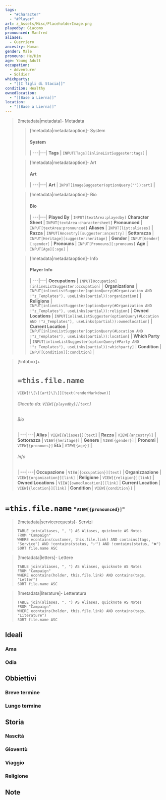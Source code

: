 ```yaml
---
tags:
  - "#Character"
  - "#Player"
art: z_Assets/Misc/PlaceholderImage.png
playedby: Giacomo
pronounced: Manfred
aliases:
  - Guerriero
ancestry: Human
gender: Male
pronouns: He/Him
age: Young Adult
occupation:
  - Adventurer
  - Soldier
whichparty:
  - "[[I figli di Stacia]]"
condition: Healthy
ownedlocation:
  - "[[Base a Lierna]]"
location:
  - "[[Base a Lierna]]"
---
```


> [!metadata|metadata]- Metadata 
>> [!metadata|metadataoption]- System
>> #### System
>>  |
>> ---|---|
>> **Tags** | `INPUT[Tags][inlineListSuggester:tags]` |
>
>> [!metadata|metadataoption]- Art
>> #### Art
>>  |
>>---|---|
>> **Art** | `INPUT[imageSuggester(optionQuery("")):art]` |
>
>> [!metadata|metadataoption]- Bio
>> #### Bio
>>  |
>>---|---|
>> **Played By** |  `INPUT[textArea:playedby]`
>> **Character Sheet** |  `INPUT[textArea:charactersheet]`
>> **Pronounced** |  `INPUT[textArea:pronounced]`
>> **Aliases** | `INPUT[list:aliases]` |
>> **Razza** | `INPUT[Ancestry][suggester:ancestry]` |
>> **Sottorazza** | `INPUT[Heritage][suggester:heritage]` |
>> **Gender** | `INPUT[Gender][:gender]` |
>> **Pronouns** | `INPUT[Pronouns][:pronouns]`
>> **Age** | `INPUT[Age][:age]` |
>
>> [!metadata|metadataoption]- Info
>> #### Player Info
>>  |
>>---|---|
>> **Occupations** | `INPUT[Occupation][inlineListSuggester:occupation]` |
>> **Organizations** | `INPUT[inlineListSuggester(optionQuery(#Organization AND !"z_Templates"), useLinks(partial)):organization]` |
>> **Religions** | `INPUT[inlineListSuggester(optionQuery(#Organization AND !"z_Templates"), useLinks(partial)):religion]` |
>> **Owned Locations** | `INPUT[inlineListSuggester(optionQuery(#Location AND !"z_Templates"), useLinks(partial)):ownedlocation]` |
>> **Current Location** | `INPUT[inlineListSuggester(optionQuery(#Location AND !"z_Templates"), useLinks(partial)):location]` |
>> **Which Party** | `INPUT[inlineListSuggester(optionQuery(#Party AND !"z_Templates"), useLinks(partial)):whichparty]` |
>> **Condition** | `INPUT[Condition][:condition]` |

> [!infobox]+
> # `=this.file.name`
> `VIEW[!\[\[{art}\]\]][text(renderMarkdown)]`
> ###### Giocato da: `VIEW[{playedby}][text]`
> ###### Bio
>  |
> ---|---|
> **Alias** | `VIEW[{aliases}][text]` |
> **Razza** | `VIEW[{ancestry}]` |
> **Sottorazza** | `VIEW[{heritage}]` |
> **Genere** | `VIEW[{gender}]` |
> **Pronomi** | `VIEW[{pronouns}]` 
> **Età** | `VIEW[{age}]` |
> ###### Info
>  |
> ---|---|
> **Occupazione** | `VIEW[{occupation}][text]` |
> **Organizzazione** | `VIEW[{organization}][link]` |
> **Religione** | `VIEW[{religion}][link]` |
> **Owned Locations** | `VIEW[{ownedlocation}][link]` |
> **Current Location** | `VIEW[{location}][link]` |
> **Condition** | `VIEW[{condition}]` |

# **`=this.file.name`** <span style="font-size: medium">"`VIEW[{pronounced}]`"</span>


> [!metadata|servicerequests]- Servizi
> ```dataview
> TABLE join(aliases, ", ") AS Aliases, quicknote AS Notes
> FROM "Campaign"
> WHERE econtains(customer, this.file.link) AND contains(tags, "Service") AND !contains(status, "✅") AND !contains(status, "❌")
> SORT file.name ASC

> [!metadata|letters]- Lettere
> ```dataview
> TABLE join(aliases, ", ") AS Aliases, quicknote AS Notes
> FROM "Campaign"
> WHERE econtains(holder, this.file.link) AND contains(tags, "Letter")
> SORT file.name ASC

> [!metadata|literature]- Letteratura
> ```dataview
> TABLE join(aliases, ", ") AS Aliases, quicknote AS Notes
> FROM "Campaign"
> WHERE econtains(holder, this.file.link) AND contains(tags, "Literature")
> SORT file.name ASC

## Ideali
### Ama


### Odia


## Obbiettivi
### Breve termine


### Lungo termine


## Storia
### Nascità


### Gioventù


### Viaggio


### Religione


## Note

